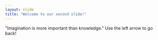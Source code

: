 ```yaml
---
layout: slide
title: "Welcome to our second slide!"
---
```

"Imagination is more important than knowledge."
Use the left arrow to go back!

